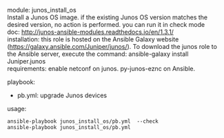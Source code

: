module: junos_install_os  
Install a Junos OS image. if the existing Junos OS version matches the desired version, no action is performed. you can run it in check mode  
doc: http://junos-ansible-modules.readthedocs.io/en/1.3.1/  
installation: this role is hosted on the Ansible Galaxy website (https://galaxy.ansible.com/Juniper/junos/). To download the junos role to the Ansible server, execute the command: ansible-galaxy install Juniper.junos  
requirements: enable netconf on junos. py-junos-eznc on Ansible.    

playbook: 
- pb.yml: upgrade Junos devices  

usage:  
```
ansible-playbook junos_install_os/pb.yml  --check
ansible-playbook junos_install_os/pb.yml  
```
